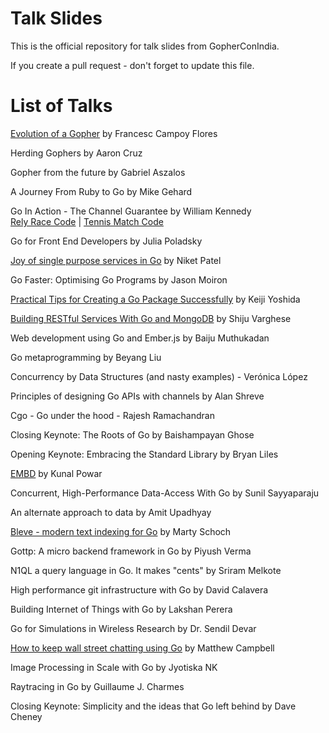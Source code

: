 Talk Slides
===========

This is the official repository for talk slides from GopherConIndia.

If you create a pull request - don't forget to update this file.

List of Talks
=============

[Evolution of a Gopher](https://speakerdeck.com/campoy/gophercon-india-evolution-of-a-gopher) by Francesc Campoy Flores

Herding Gophers by Aaron Cruz

Gopher from the future by Gabriel Aszalos

A Journey From Ruby to Go by Mike Gehard

Go In Action - The Channel Guarantee by William Kennedy  
[Rely Race Code](https://github.com/ArdanStudios/gotraining/blob/master/06-concurrency_channels/03-channels/example2/example2.go) | 
[Tennis Match Code](https://github.com/ArdanStudios/gotraining/blob/master/06-concurrency_channels/03-channels/example1/example1.go)

Go for Front End Developers by Julia Poladsky

[Joy of single purpose services in Go](https://speakerdeck.com/nexneo/joy-of-single-purpose-services-in-go) by Niket Patel

Go Faster: Optimising Go Programs by Jason Moiron

[Practical Tips for Creating a Go Package Successfully](http://talks.yoss.si/2015/0220-good-package.slide#1) by Keiji Yoshida

[Building RESTful Services With Go and MongoDB](http://www.slideshare.net/shijucv/building-restful-services-with-go-and-mongodb) by Shiju Varghese

Web development using Go and Ember.js by Baiju Muthukadan

Go metaprogramming by Beyang Liu

Concurrency by Data Structures (and nasty examples) - Verónica López

Principles of designing Go APIs with channels by Alan Shreve

Cgo - Go under the hood - Rajesh Ramachandran

Closing Keynote: The Roots of Go by Baishampayan Ghose

Opening Keynote: Embracing the Standard Library by Bryan Liles

[EMBD](https://speakerdeck.com/kunalpowar/gophercon-india-2015-embd) by Kunal Powar

Concurrent, High-Performance Data-Access With Go by Sunil Sayyaparaju

An alternate approach to data by Amit Upadhyay

[Bleve - modern text indexing for Go](https://speakerdeck.com/mschoch/bleve-modern-text-indexing-for-go) by Marty Schoch

Gottp: A micro backend framework in Go by Piyush Verma

N1QL a query language in Go. It makes "cents" by Sriram Melkote

High performance git infrastructure with Go by David Calavera

Building Internet of Things with Go by Lakshan Perera

Go for Simulations in Wireless Research by Dr. Sendil Devar

[How to keep wall street chatting using Go](http://www.slideshare.net/MatthewCampbell7/wallstreet-talk-with-go-go-india-conference-2015) by Matthew Campbell

Image Processing in Scale with Go by Jyotiska NK

Raytracing in Go by Guillaume J. Charmes

Closing Keynote: Simplicity and the ideas that Go left behind by Dave Cheney


